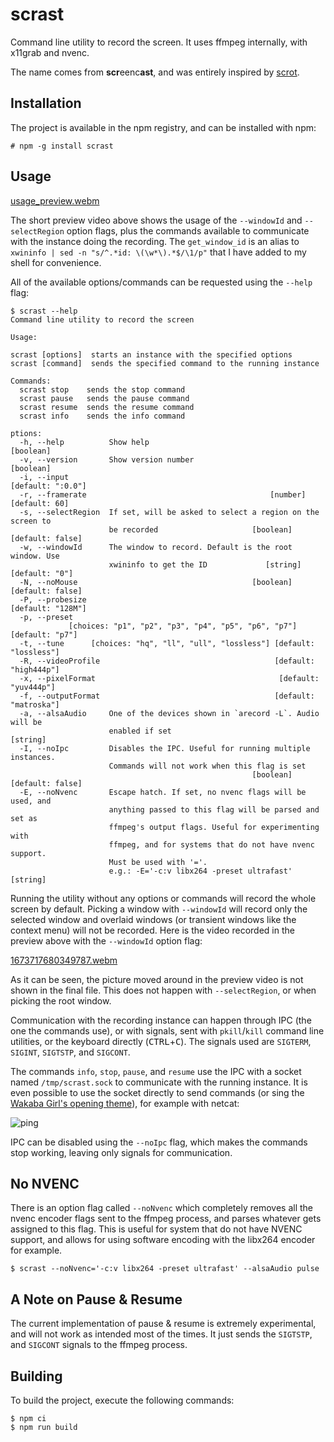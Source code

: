 # scrast

Command line utility to record the screen. It uses ffmpeg internally, with x11grab and nvenc.

The name comes from **scr**eenc**ast**, and was entirely inspired by [scrot](https://github.com/resurrecting-open-source-projects/scrot).

## Installation

The project is available in the npm registry, and can be installed with npm:
```console
# npm -g install scrast
````

## Usage


[usage_preview.webm](https://user-images.githubusercontent.com/31898900/212485750-fd9ff290-e4a6-4c8a-b250-0e5246a49824.webm)


The short preview video above shows the usage of the ```--windowId``` and ```--selectRegion``` option flags, plus the commands available to communicate with the instance doing the recording. The ```get_window_id``` is an alias to ```xwininfo | sed -n "s/^.*id: \(\w*\).*$/\1/p"``` that I have added to my shell for convenience.

All of the available options/commands can be requested using the ```--help``` flag:

```console
$ scrast --help
Command line utility to record the screen

Usage:

scrast [options]  starts an instance with the specified options
scrast [command]  sends the specified command to the running instance

Commands:
  scrast stop    sends the stop command
  scrast pause   sends the pause command
  scrast resume  sends the resume command
  scrast info    sends the info command

ptions:
  -h, --help          Show help                                        [boolean]
  -v, --version       Show version number                              [boolean]
  -i, --input                                                  [default: ":0.0"]
  -r, --framerate                                         [number] [default: 60]
  -s, --selectRegion  If set, will be asked to select a region on the screen to
                      be recorded                     [boolean] [default: false]
  -w, --windowId      The window to record. Default is the root window. Use
                      xwininfo to get the ID             [string] [default: "0"]
  -N, --noMouse                                       [boolean] [default: false]
  -P, --probesize                                              [default: "128M"]
  -p, --preset
             [choices: "p1", "p2", "p3", "p4", "p5", "p6", "p7"] [default: "p7"]
  -t, --tune      [choices: "hq", "ll", "ull", "lossless"] [default: "lossless"]
  -R, --videoProfile                                       [default: "high444p"]
  -x, --pixelFormat                                         [default: "yuv444p"]
  -f, --outputFormat                                       [default: "matroska"]
  -a, --alsaAudio     One of the devices shown in `arecord -L`. Audio will be
                      enabled if set                                    [string]
  -I, --noIpc         Disables the IPC. Useful for running multiple instances.
                      Commands will not work when this flag is set
                                                      [boolean] [default: false]
  -E, --noNvenc       Escape hatch. If set, no nvenc flags will be used, and
                      anything passed to this flag will be parsed and set as
                      ffmpeg's output flags. Useful for experimenting with
                      ffmpeg, and for systems that do not have nvenc support.
                      Must be used with '='.
                      e.g.: -E='-c:v libx264 -preset ultrafast'         [string]
```

Running the utility without any options or commands will record the whole screen by default. Picking a window with ```--windowId``` will record only the selected window and overlaid windows (or transient windows like the context menu) will not be recorded. Here is the video recorded in the preview above with the ```--windowId``` option flag:


[1673717680349787.webm](https://user-images.githubusercontent.com/31898900/212487300-1938ca84-2eb7-458e-8092-b27d29318ead.webm)


As it can be seen, the picture moved around in the preview video is not shown in the final file. This does not happen with ```--selectRegion```, or when picking the root window.

Communication with the recording instance can happen through IPC (the one the commands use), or with signals, sent with ```pkill```/```kill``` command line utilities, or the keyboard directly (<kbd>CTRL</kbd>+<kbd>C</kbd>). The signals used are ```SIGTERM```, ```SIGINT```, ```SIGTSTP```, and ```SIGCONT```.

The commands ```info```, ```stop```, ```pause```, and ```resume```  use the IPC with a socket named ```/tmp/scrast.sock``` to communicate with the running instance. It is even possible to use the socket directly to send commands (or sing the [Wakaba Girl's opening theme](https://youtu.be/ItjFLbYDvo0)), for example with netcat:

![ping](https://user-images.githubusercontent.com/31898900/212488992-116d8473-4d96-401a-876d-5fdfa87db976.gif)


IPC can be disabled using the ```--noIpc``` flag, which makes the commands stop working, leaving only signals for communication.

## No NVENC

There is an option flag called ```--noNvenc``` which completely removes all the nvenc encoder flags sent to the ffmpeg process, and parses whatever gets assigned to this flag. This is useful for system that do not have NVENC support, and allows for using software encoding with the libx264 encoder for example.
```
$ scrast --noNvenc='-c:v libx264 -preset ultrafast' --alsaAudio pulse
```

## A Note on Pause & Resume

The current implementation of pause & resume is extremely experimental, and will not work as intended most of the times. It just sends the ```SIGTSTP```, and ```SIGCONT``` signals to the ffmpeg process.


## Building

To build the project, execute the following commands:
```console
$ npm ci
$ npm run build
```
